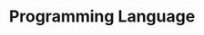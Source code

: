 ---
layout: default
title: Programming Language
nav_order: 3
has_children: true
permalink: /docs/programming-language
---